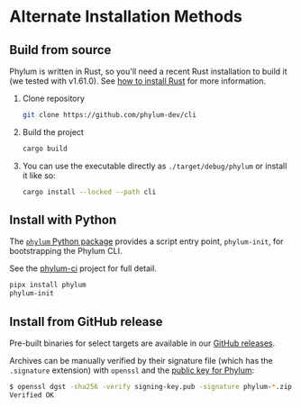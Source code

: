 # Alternate Installation Methods

## Build from source

Phylum is written in Rust, so you'll need a recent Rust installation to build it (we tested with v1.61.0). See [how to install Rust](https://www.rust-lang.org/tools/install) for more information.

1. Clone repository

   ```sh
   git clone https://github.com/phylum-dev/cli
   ```

2. Build the project

   ```sh
   cargo build
   ```

3. You can use the executable directly as `./target/debug/phylum` or install it like so:

   ```sh
   cargo install --locked --path cli
   ```

## Install with Python

The [`phylum` Python package](https://pypi.org/project/phylum/) provides a script entry point, `phylum-init`, for bootstrapping the Phylum CLI.

See the [phylum-ci](https://github.com/phylum-dev/phylum-ci) project for full detail.

```sh
pipx install phylum
phylum-init
```

## Install from GitHub release

Pre-built binaries for select targets are available in our [GitHub releases](https://github.com/phylum-dev/cli/releases).

Archives can be manually verified by their signature file (which has the `.signature` extension) with `openssl` and the [public key for Phylum](https://raw.githubusercontent.com/phylum-dev/cli/main/scripts/signing-key.pub):

```sh
$ openssl dgst -sha256 -verify signing-key.pub -signature phylum-*.zip.signature phylum-*.zip
Verified OK
```
